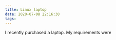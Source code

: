 ```yaml
---
title: Linux laptop
date: 2020-07-08 22:16:30
tags:
---
```


I recently purchased a laptop. My requirements were 